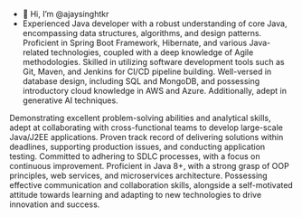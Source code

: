 - 👋 Hi, I’m @ajaysinghtkr
- Experienced Java developer with a robust understanding of core Java, encompassing data structures, algorithms, and design patterns. Proficient in Spring Boot Framework, Hibernate, and various Java-related technologies, coupled with a deep knowledge of Agile methodologies. Skilled in utilizing software development tools such as Git, Maven, and Jenkins for CI/CD pipeline building. Well-versed in database design, including SQL and MongoDB, and possessing introductory cloud knowledge in AWS and Azure. Additionally, adept in generative AI techniques.

Demonstrating excellent problem-solving abilities and analytical skills, adept at collaborating with cross-functional teams to develop large-scale Java/J2EE applications. Proven track record of delivering solutions within deadlines, supporting production issues, and conducting application testing. Committed to adhering to SDLC processes, with a focus on continuous improvement. Proficient in Java 8+, with a strong grasp of OOP principles, web services, and microservices architecture. Possessing effective communication and collaboration skills, alongside a self-motivated attitude towards learning and adapting to new technologies to drive innovation and success.

<!---
ajaysinghtkr/ajaysinghtkr is a ✨ special ✨ repository because its `README.md` (this file) appears on your GitHub profile.
You can click the Preview link to take a look at your changes.
--->
